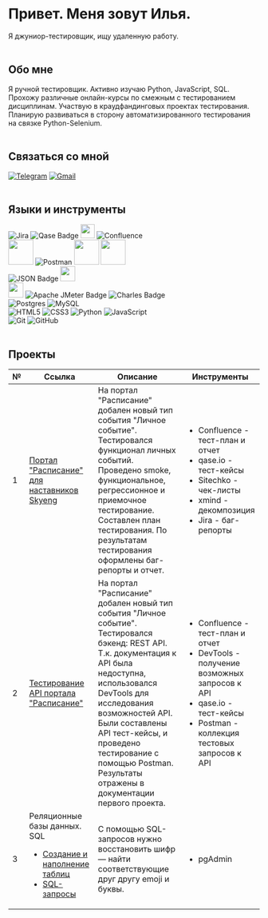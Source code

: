 # Привет. Меня зовут Илья.
Я джуниор-тестировщик, ищу удаленную работу.
<br><br>
## Обо мне
Я ручной тестировщик. Активно изучаю Python, JavaScript, SQL. Прохожу различные онлайн-курсы по смежным с тестированием дисциплинам. Участвую в краудфандинговых проектах тестирования. Планирую развиваться в сторону автоматизированного тестирования на связке Python-Selenium. 
<br><br>
## Связаться со мной
[![Telegram](https://img.shields.io/badge/-Telegram-090909?style=for-the-badge&logo=telegram&logoColor=27A0D9)](https://t.me/IlyaSin)
[![Gmail](https://img.shields.io/badge/Gmail-D14836?style=for-the-badge&logo=gmail&logoColor=white)](mailto:ilsinyakov@gmail.com)
<br><br>
## Языки и инструменты
![Jira](https://img.shields.io/badge/jira-%230A0FFF.svg?style=for-the-badge&logo=jira&logoColor=white)
![Qase Badge](https://img.shields.io/badge/Qase-4F46DC?logo=qase&logoColor=fff&style=for-the-badge)
<img src=https://chlist.sitechco.ru/img/logo1z.png height=28>
![Confluence](https://img.shields.io/badge/confluence-%23172BF4.svg?style=for-the-badge&logo=confluence&logoColor=white)
<br>
<img src="https://i7.imageban.ru/out/2024/01/05/69e4a0bcada04da67d9ddffcdc34ebf3.png" height=50>
![Postman](https://img.shields.io/badge/Postman-FF6C37?style=for-the-badge&logo=postman&logoColor=white)
<img src="https://i3.imageban.ru/out/2024/01/05/b613ad509399724fa782bf1e51cd73a4.jpg" height=50>
<img src="https://i7.imageban.ru/out/2024/01/05/df7f3ae7e22deff33df9d104973e0ab0.png" height=50>
<br>
![JSON Badge](https://img.shields.io/badge/JSON-000?logo=json&logoColor=fff&style=for-the-badge)
<img src="https://i6.imageban.ru/out/2024/01/05/66ffd33f1fb9bbeee1f7b55e879a9d3a.png" height=30>
<br>
<img src="https://i7.imageban.ru/out/2024/01/05/1853bcb172744fa83ed68ce75a32ac93.png" height=30>
![Apache JMeter Badge](https://img.shields.io/badge/Apache%20JMeter-D22128?logo=apachejmeter&logoColor=fff&style=for-the-badge)
![Charles Badge](https://img.shields.io/badge/Charles-F3F5F5?logo=charles&logoColor=000&style=for-the-badge)
<br>
![Postgres](https://img.shields.io/badge/postgres-%23316192.svg?style=for-the-badge&logo=postgresql&logoColor=white)
![MySQL](https://img.shields.io/badge/mysql-%2300f.svg?style=for-the-badge&logo=mysql&logoColor=white)
<br>
![HTML5](https://img.shields.io/badge/html5-%23E34F26.svg?style=for-the-badge&logo=html5&logoColor=white)
![CSS3](https://img.shields.io/badge/css3-%231572B6.svg?style=for-the-badge&logo=css3&logoColor=white)
![Python](https://img.shields.io/badge/python-3670A0?style=for-the-badge&logo=python&logoColor=ffdd54)
![JavaScript](https://img.shields.io/badge/javascript-%23323330.svg?style=for-the-badge&logo=javascript&logoColor=%23F7DF1E)
<br>
![Git](https://img.shields.io/badge/git-%23F05033.svg?style=for-the-badge&logo=git&logoColor=white)
![GitHub](https://img.shields.io/badge/github-%23121011.svg?style=for-the-badge&logo=github&logoColor=white)
<br><br>
## Проекты
|№|Ссылка|Описание|Инструменты|
|-|-|-|-|
|1|[Портал "Расписание" для наставников Skyeng](https://docs.google.com/document/d/13MYw7Q-7pD6sVYF0iZGfRri2HFA7G6C4/edit)|На портал "Расписание" добален новый тип события "Личное событие". Тестировался функционал личных событий. Проведено smoke, функциональное, регрессионное и приемочное тестирование. Составлен план тестирования. По результатам тестирования оформлены баг-репорты и отчет.|<ul><li> Confluence - тест-план и отчет</li><li>qase.io - тест-кейсы</li><li>Sitechko - чек-листы</li><li>xmind - декомпозиция</li><li>Jira - баг-репорты</li></ul>|
|2|[Тестирование API портала "Расписание"](https://docs.google.com/document/d/1G3reAJJa4KpCfVf-9gBWJPmIEeEtyVQm/edit)|На портал "Расписание" добален новый тип события "Личное событие". Тестировался бэкенд: REST API. Т.к. документация к API была недоступна, использовался DevTools для исследования возможностей API. Были составлены API тест-кейсы, и проведено тестирование с помощью Postman. Результаты отражены в документации первого проекта.|<ul><li> Confluence - тест-план и отчет</li><li>DevTools - получение возможных запросов к API</li><li>qase.io - тест-кейсы</li><li>Postman - коллекция тестовых запросов к API</li></ul>|
|3|Реляционные базы данных. SQL<ul><li>[Создание и наполнение таблиц](https://skyengpublic.notion.site/1244d68d89ed46f388b9a2e53be77b47)</li><li>[SQL-запросы](https://docs.google.com/document/d/1FIx4n1kPYziTcH1isO9TEogsG6E1RCkd30oI40uRNa4/edit#heading=h.j0fjsb7x10oq)</li></ul>|C помощью SQL-запросов нужно восстановить шифр — найти соответствующие друг другу emoji и буквы.|<ul><li>pgAdmin</li></ul>|



